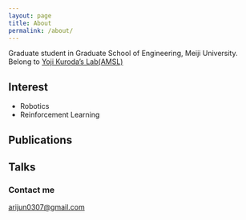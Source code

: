 ```yaml
---
layout: page
title: About
permalink: /about/
---
```


Graduate student in Graduate School of Engineering, Meiji University.
Belong to [Yoji Kuroda’s Lab(AMSL)](https://amslab.tech/)

## Interest
- Robotics
- Reinforcement Learning

## Publications

## Talks

### Contact me
[arijun0307@gmail.com](arijun0307@gmail.com)
